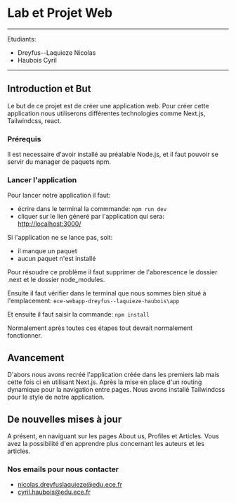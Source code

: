 # Lab et Projet Web

---
Etudiants:

- Dreyfus--Laquieze Nicolas
- Haubois Cyril

---

## Introduction et But

Le but de ce projet est de créer une application web. Pour créer cette application nous utiliserons différentes technologies comme Next.js, Tailwindcss, react.

### Prérequis

Il est necessaire d'avoir installé au préalable Node.js, et il faut pouvoir se servir du manager de paquets npm.

### Lancer l'application

Pour lancer notre application il faut:

- écrire dans le terminal la commmande: `npm run dev`
- cliquer sur le lien géneré par l'application qui sera: <http://localhost:3000/>

Si l'application ne se lance pas, soit: 

- il manque un paquet
- aucun paquet n'est installé

Pour résoudre ce problème il faut supprimer de l'aborescence le dossier .next et le dossier node_modules.

Ensuite il faut vérifier dans le terminal que nous sommes bien situé à l'emplacement: `ece-webapp-dreyfus--laquieze-haubois\app`

Et ensuite il faut saisir la commande: `npm install`

Normalement après toutes ces étapes tout devrait normalement fonctionner.

## Avancement

D'abors nous avons recréé l'application créée dans les premiers lab mais cette fois ci en utilisant Next.js.
Après la mise en place d'un routing dynamique pour la navigation entre pages. Nous avons installé Tailwindcss pour le style de notre application.

## De nouvelles mises à jour
A présent, en naviguant sur les pages About us, Profiles et Articles. Vous avez la possibilité d'en apprendre plus concernant les auteurs et les articles.


### Nos emails pour nous contacter

- <nicolas.dreyfuslaquieze@edu.ece.fr>
- <cyril.haubois@edu.ece.fr>
